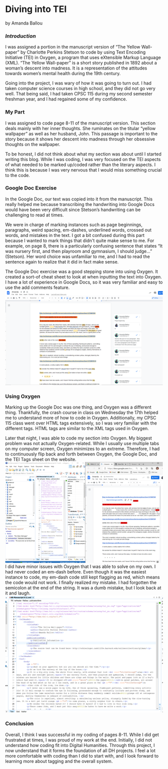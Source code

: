 # Diving into TEI 

by Amanda Ballou 

### *Introduction* 
I was assigned a portion in the manuscript version of “The Yellow Wall-paper” by Charlotte Perkins Stetson to code by using Text Encoding Initiative (TEI) in Oxygen, a program that uses eXtensible Markup Language (XML).  “The Yellow Wall-paper” is a short story published in 1892 about a woman’s descent into madness.  It is a representation of the attitudes towards women’s mental health during the 19th century.

Going into the project, I was wary of how it was going to turn out.  I had taken computer science courses in high school, and they did not go very well.  That being said, I had taken CPSC 115 during my second semester freshman year, and I had regained some of my confidence.

### My Part 
I was assigned to code page 8-11 of the manuscript version.  This section deals mainly with her inner thoughts.  She ruminates on the titular “yellow wallpaper” as well as her husband, John.  This passage is important to the story because it shows her descent into madness through her obsessive thoughts on the wallpaper.    

To be honest, I did not think about what my section was about until I started writing this blog.  While I was coding, I was very focused on the TEI aspects of what needed to be marked up/coded rather than the literary aspects.  I think this is because I was very nervous that I would miss something crucial to the code.    

### Google Doc Exercise 
In the Google Doc, our text was copied into it from the manuscript.  This really helped me because transcribing the handwriting into Google Docs would have been very difficult since Stetson’s handwriting can be challenging to read at times.

We were in charge of marking instances such as page beginnings, paragraphs, weird spacing, em-dashes, underlined words, crossed out words, and mistakes in the text.  I got a bit confused during this part because I wanted to mark things that didn't quite make sense to me.  For example, on page 8, there is a particularly confusing sentence that states “It was nursery first, and then playroom and gymnasium, I should judge…” (Stetson).  Her word choice was unfamiliar to me, and I had to read the sentence again to realize that it did in fact make sense.    

The Google Doc exercise was a good stepping stone into using Oxygen.  It created a sort-of cheat sheet to look at when inputting the text into Oxygen.  I have a lot of experience in Google Docs, so it was very familiar and easy to use the add comments feature. 
![Picture of Annotating Google Doc](https://raw.githubusercontent.com/amandaballou/Amanda-Ballou/main/images/Google%20Doc.PNG)

### Using Oxygen 
Marking up the Google Doc was one thing, and Oxygen was a different thing.  Thankfully, the crash course in class on Wednesday the 17th helped me to understand more of how to code in Oxygen.  Additionally, my CPSC 115 class went over HTML tags extensively, so I was very familiar with the different tags.    HTML tags are similar to the XML tags used in Oxygen.

Later that night, I was able to code my section into Oxygen.  My biggest problem was not actually Oxygen-related.  While I usually use multiple tabs on my computer screen, Oxygen minimizes to an extreme.  Therefore, I had to continuously flip back and forth between Oxygen, the Google Doc, and the TEI Tags sheet on the website.   
![Picture of Minimized TEI and Doc side by side](https://raw.githubusercontent.com/amandaballou/Amanda-Ballou/main/images/DosScreenShare.PNG)
I did have minor issues with Oxygen that I was able to solve on my own.  I had never coded an em-dash before.  Even though it was the easiest instance to code, my em-dash code still kept flagging as red, which means the code would not work.  I finally realized my mistake.  I had forgotten the semicolon at the end of the string.  It was a dumb mistake, but I look back at it and laugh.    
![Picture of TEI Coding Screen](https://raw.githubusercontent.com/amandaballou/Amanda-Ballou/main/images/TEI%20CODE%201.PNG)

### Conclusion
Overall, I think I was successful in my coding of pages 8-11.  While I did get frustrated at times, I was proud of my work at the end.  Initially, I did not understand how coding fit into Digital Humanities.  Through this project, I now understand that it forms the foundation of all DH projects.  I feel a lot more comfortable with coding than I did to start with, and I look forward to learning more about tagging and the overall system.        
